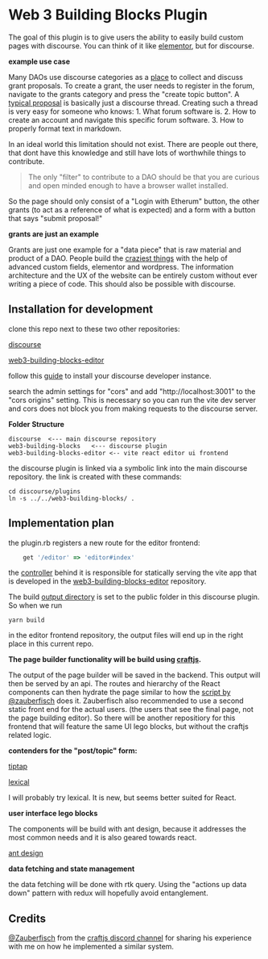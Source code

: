 # **Web 3 Building Blocks** Plugin

The goal of this plugin is to give users the ability to easily build custom pages with discourse. 
You can think of it like [elementor](https://www.youtube.com/watch?v=E15iQEm9KF8), 
but for discourse.

**example use case**

Many DAOs use discourse categories as a [place](https://forum.bankless.community/c/proposals/7) to collect and discuss grant proposals. To create a grant, the user needs to register in the forum, navigate to the grants category and press the "create topic button". A [typical proposal](https://forum.metacartel.org/t/proposal-metokens-the-defi-fair-launch-of-personal-tokens/956) is basically just a discourse thread.
Creating such a thread is very easy for someone who knows: 1. What forum software is. 2. How to create an account and navigate this specific forum software. 3. How to properly format text in markdown.

In an ideal world this limitation should not exist. There are people out there, that dont have this knowledge and still have lots of worthwhile things to contribute.

>The only "filter" to contribute to a DAO should be that you are curious and open minded enough to have a browser wallet installed.

So the page should only consist of a "Login with Etherum" button, the other grants (to act as a reference of what is expected) and a form with a button that says "submit proposal!"   

**grants are just an example**

Grants are just one example for a "data piece" that is raw material and product of a DAO. People build the [craziest things](https://www.youtube.com/watch?v=wah4W3XuDzE) with the help of advanced custom fields, elementor and wordpress.
The information architecture and the UX of the website can be entirely custom without ever writing a piece of code.
This should also be possible with discourse.
## **Installation for development**

clone this repo next to these two other repositories:

[discourse](https://github.com/discourse/discourse)

[web3-building-blocks-editor](https://github.com/spirobel/web3-building-blocks-editor)

follow this [guide](https://meta.discourse.org/t/beginners-guide-to-install-discourse-for-development-using-docker/102009) to install your discourse developer instance.

search the admin settings for "cors" and add "http://localhost:3001" to the "cors origins" setting. This is necessary so you can run the vite dev server and cors does not block you from making requests to the discourse server.

**Folder Structure**

```
discourse  <--- main discourse repository
web3-building-blocks   <--- discourse plugin
web3-building-blocks-editor <-- vite react editor ui frontend
```

the discourse plugin is linked via a symbolic link
into the main discourse repository.
the link is created with these commands:

```
cd discourse/plugins
ln -s ../../web3-building-blocks/ .
```

## **Implementation plan**

the plugin.rb registers a new route for the editor frontend:
``` ruby
    get '/editor' => 'editor#index'
```
the [controller](https://github.com/spirobel/web3-building-blocks/blob/231228b09f1f0508a70b42e82090049ffb2ec45b/app/controllers/editor_controller.rb#L5) behind it is responsible for statically serving the vite app that is developed in the 
[web3-building-blocks-editor](https://github.com/spirobel/web3-building-blocks-editor) repository. 

The build [output directory](https://github.com/spirobel/web3-building-blocks-editor/blob/4abe87051543baaf0cecb5be5c82095402f28991/vite.config.ts#L8) is set to the public folder in this discourse plugin. So when we run 
```
yarn build
```
in the editor frontend repository, the output files will end up in the right place in this current repo.

**The page builder functionality will be build using [craftjs](https://craft.js.org/).**

The output of the page builder will be saved in the backend. This output will then be served by an api. The routes and hierarchy of the React components can then hydrate the page similar to how the 
[script by @zauberfisch](https://paste.zauberfisch.com/d/62871445eda3b/craftjs-frontend.js.txt)
does it.
Zauberfisch also recommended to use a second static front end for the actual users. (the users that see the final page, not the page building editor). So there will be another repositiory for this frontend that will feature the same UI lego blocks, but without the craftjs related logic.

**contenders for the "post/topic" form:**

[tiptap](https://tiptap.dev/)

[lexical](https://lexical.dev/)

I will probably try lexical. It is new, but seems better suited for React.

**user interface lego blocks**

The components will be build with ant design, because it addresses the most common needs and it is also geared towards react.

[ant design](https://ant.design/components/overview/)

**data fetching and state management**

the data fetching will be done with rtk query. Using the "actions up data down" pattern with redux will hopefully avoid entanglement.

## **Credits**

[@Zauberfisch](https://github.com/Zauberfisch) from the [craftjs discord channel](https://discord.com/invite/sPpF7fX)
for sharing his experience with me on how he implemented a similar system.
